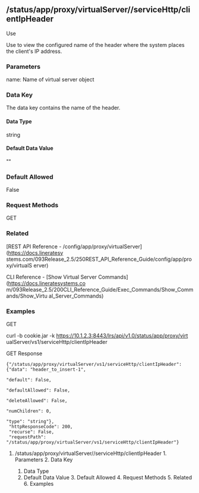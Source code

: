 ## /status/app/proxy/virtualServer/<name>/serviceHttp/clientIpHeader

Use

Use to view the configured name of the header where the system places the
client's IP address.

### Parameters

name: Name of virtual server object

### Data Key

The data key contains the name of the header.

#### Data Type

string

#### Default Data Value

""

### Default Allowed

False

### Request Methods

GET

### Related

[REST API Reference - /config/app/proxy/virtualServer](https://docs.lineratesy
stems.com/093Release_2.5/250REST_API_Reference_Guide/config/app/proxy/virtualS
erver)

CLI Reference - [Show Virtual Server Commands](https://docs.lineratesystems.co
m/093Release_2.5/200CLI_Reference_Guide/Exec_Commands/Show_Commands/Show_Virtu
al_Server_Commands)

### Examples

GET

curl -b cookie.jar -k https://10.1.2.3:8443/lrs/api/v1.0/status/app/proxy/virt
ualServer/vs1/serviceHttp/clientIpHeader

GET Response

    
    
    {"/status/app/proxy/virtualServer/vs1/serviceHttp/clientIpHeader": {"data": "header_to_insert-1",
                                                                        "default": False,
                                                                        "defaultAllowed": False,
                                                                        "deleteAllowed": False,
                                                                        "numChildren": 0,
                                                                        "type": "string"},
     "httpResponseCode": 200,
     "recurse": False,
     "requestPath": "/status/app/proxy/virtualServer/vs1/serviceHttp/clientIpHeader"}
    

  1. /status/app/proxy/virtualServer/<name>/serviceHttp/clientIpHeader
    1. Parameters
    2. Data Key
      1. Data Type
      2. Default Data Value
    3. Default Allowed
    4. Request Methods
    5. Related
    6. Examples

